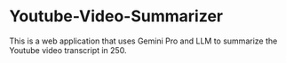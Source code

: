 # Youtube-Video-Summarizer
This is a web application that uses Gemini Pro and LLM to summarize the Youtube video transcript in 250.
